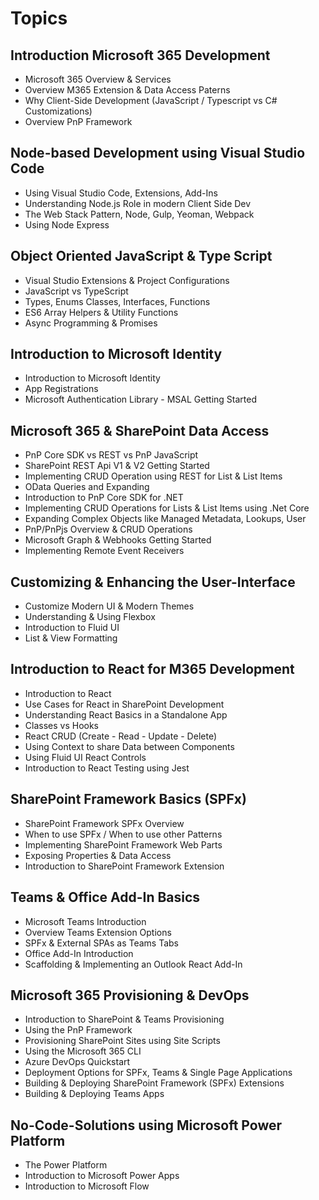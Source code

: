 # Topics

## Introduction Microsoft 365 Development

-   Microsoft 365 Overview & Services
-   Overview M365 Extension & Data Access Paterns
-   Why Client-Side Development (JavaScript / Typescript vs C# Customizations)
-   Overview PnP Framework

## Node-based Development using Visual Studio Code

-   Using Visual Studio Code, Extensions, Add-Ins
-   Understanding Node.js Role in modern Client Side Dev
-   The Web Stack Pattern, Node, Gulp, Yeoman, Webpack
-   Using Node Express

## Object Oriented JavaScript & Type Script

-   Visual Studio Extensions & Project Configurations
-   JavaScript vs TypeScript
-   Types, Enums Classes, Interfaces, Functions
-   ES6 Array Helpers & Utility Functions
-   Async Programming & Promises

## Introduction to Microsoft Identity

-   Introduction to Microsoft Identity
-   App Registrations
-   Microsoft Authentication Library - MSAL Getting Started

## Microsoft 365 & SharePoint Data Access

-   PnP Core SDK vs REST vs PnP JavaScript
-   SharePoint REST Api V1 & V2 Getting Started
-   Implementing CRUD Operation using REST for List & List Items
-   OData Queries and Expanding
-   Introduction to PnP Core SDK for .NET
-   Implementing CRUD Operations for Lists & List Items using .Net Core
-   Expanding Complex Objects like Managed Metadata, Lookups, User
-   PnP/PnPjs Overview & CRUD Operations
-   Microsoft Graph & Webhooks Getting Started
-   Implementing Remote Event Receivers

## Customizing & Enhancing the User-Interface

-   Customize Modern UI & Modern Themes
-   Understanding & Using Flexbox
-   Introduction to Fluid UI
-   List & View Formatting

## Introduction to React for M365 Development

-   Introduction to React
-   Use Cases for React in SharePoint Development
-   Understanding React Basics in a Standalone App
-   Classes vs Hooks
-   React CRUD (Create - Read - Update - Delete)
-   Using Context to share Data between Components
-   Using Fluid UI React Controls
-   Introduction to React Testing using Jest

## SharePoint Framework Basics (SPFx)

-   SharePoint Framework SPFx Overview
-   When to use SPFx / When to use other Patterns
-   Implementing SharePoint Framework Web Parts
-   Exposing Properties & Data Access
-   Introduction to SharePoint Framework Extension

## Teams & Office Add-In Basics

-   Microsoft Teams Introduction
-   Overview Teams Extension Options
-   SPFx & External SPAs as Teams Tabs
-   Office Add-In Introduction
-   Scaffolding & Implementing an Outlook React Add-In

## Microsoft 365 Provisioning & DevOps

-   Introduction to SharePoint & Teams Provisioning
-   Using the PnP Framework
-   Provisioning SharePoint Sites using Site Scripts
-   Using the Microsoft 365 CLI
-   Azure DevOps Quickstart
-   Deployment Options for SPFx, Teams & Single Page Applications
-   Building & Deploying SharePoint Framework (SPFx) Extensions
-   Building & Deploying Teams Apps

## No-Code-Solutions using Microsoft Power Platform

-   The Power Platform
-   Introduction to Microsoft Power Apps
-   Introduction to Microsoft Flow
